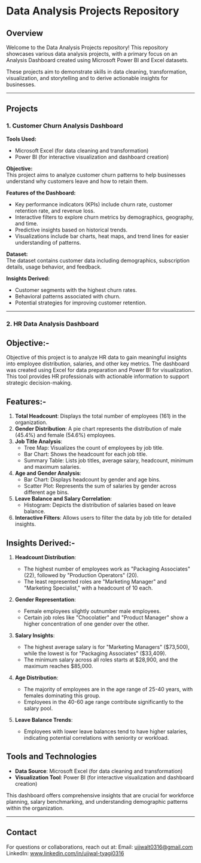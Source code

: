 # Data Analysis Projects Repository  

## Overview  

Welcome to the Data Analysis Projects repository! This repository showcases various data analysis projects, with a primary focus on an Analysis Dashboard created using Microsoft Power BI and Excel datasets.  

These projects aim to demonstrate skills in data cleaning, transformation, visualization, and storytelling and to derive actionable insights for businesses.  

---

## Projects 

### 1. Customer Churn Analysis Dashboard  
**Tools Used:**  
- Microsoft Excel (for data cleaning and transformation)  
- Power BI (for interactive visualization and dashboard creation)  

**Objective:**  
This project aims to analyze customer churn patterns to help businesses understand why customers leave and how to retain them.  

**Features of the Dashboard:**  
- Key performance indicators (KPIs) include churn rate, customer retention rate, and revenue loss.  
- Interactive filters to explore churn metrics by demographics, geography, and time.  
- Predictive insights based on historical trends.  
- Visualizations include bar charts, heat maps, and trend lines for easier understanding of patterns.  

**Dataset:**  
The dataset contains customer data including demographics, subscription details, usage behavior, and feedback.  

**Insights Derived:**  
- Customer segments with the highest churn rates.  
- Behavioral patterns associated with churn.  
- Potential strategies for improving customer retention.  

---

### 2. HR Data Analysis Dashboard  

## Objective:-
Objective of this project is to analyze HR data to gain meaningful insights into employee distribution, salaries, and other key metrics. The dashboard was created using Excel for data preparation and Power BI for visualization. This tool provides HR professionals with actionable information to support strategic decision-making.


## Features:-
1. **Total Headcount**: Displays the total number of employees (161) in the organization.
2. **Gender Distribution**: A pie chart represents the distribution of male (45.4%) and female (54.6%) employees.
3. **Job Title Analysis**:
   - Tree Map: Visualizes the count of employees by job title.
   - Bar Chart: Shows the headcount for each job title.
   - Summary Table: Lists job titles, average salary, headcount, minimum and maximum salaries.
4. **Age and Gender Analysis**:
   - Bar Chart: Displays headcount by gender and age bins.
   - Scatter Plot: Represents the sum of salaries by gender across different age bins.
5. **Leave Balance and Salary Correlation**:
   - Histogram: Depicts the distribution of salaries based on leave balance.
6. **Interactive Filters**: Allows users to filter the data by job title for detailed insights.


## Insights Derived:-
1. **Headcount Distribution**:
   - The highest number of employees work as "Packaging Associates" (22), followed by "Production Operators" (20).
   - The least represented roles are "Marketing Manager" and "Marketing Specialist," with a headcount of 10 each.
   
2. **Gender Representation**:
   - Female employees slightly outnumber male employees.
   - Certain job roles like "Chocolatier" and "Product Manager" show a higher concentration of one gender over the other.

3. **Salary Insights**:
   - The highest average salary is for "Marketing Managers" ($73,500), while the lowest is for "Packaging Associates" ($33,409).
   - The minimum salary across all roles starts at $28,900, and the maximum reaches $85,000.

4. **Age Distribution**:
   - The majority of employees are in the age range of 25-40 years, with females dominating this group.
   - Employees in the 40-60 age range contribute significantly to the salary pool.

5. **Leave Balance Trends**:
   - Employees with lower leave balances tend to have higher salaries, indicating potential correlations with seniority or workload.

     
## Tools and Technologies
- **Data Source**: Microsoft Excel (for data cleaning and transformation)  
- **Visualization Tool**: Power BI (for interactive visualization and dashboard creation)  


This dashboard offers comprehensive insights that are crucial for workforce planning, salary benchmarking, and understanding demographic patterns within the organization.


---
## Contact
For questions or collaborations, reach out at:
Email: ujjwalt0316@gmail.com
LinkedIn: www.linkedin.com/in/ujjwal-tyagi0316


